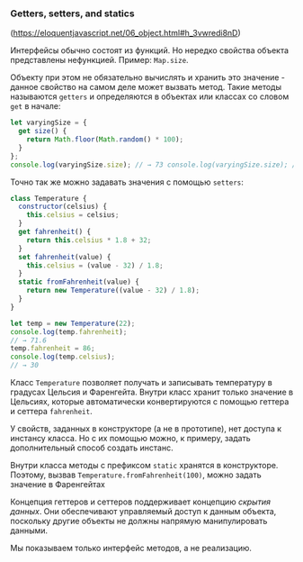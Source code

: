 ### Getters, setters, and statics

(https://eloquentjavascript.net/06_object.html#h_3vwredi8nD)

Интерфейсы обычно состоят из функций. Но нередко свойства объекта представлены нефункцией. Пример: `Map.size`.

Объекту при этом не обязательно вычислять и хранить это значение - данное свойство на самом деле может вызвать метод. Такие методы называются `getters` и определяются в объектах или классах со словом `get` в начале:

```js
let varyingSize = {
  get size() {
    return Math.floor(Math.random() * 100);
  }
};
console.log(varyingSize.size); // → 73 console.log(varyingSize.size); // → 49
```
Точно так же можно задавать значения с помощью `setters`:
```js
class Temperature {
  constructor(celsius) {
    this.celsius = celsius;
  }
  get fahrenheit() {
    return this.celsius * 1.8 + 32;
  }
  set fahrenheit(value) {
    this.celsius = (value - 32) / 1.8;
  }
  static fromFahrenheit(value) {
    return new Temperature((value - 32) / 1.8);
  }
}

let temp = new Temperature(22);
console.log(temp.fahrenheit);
// → 71.6
temp.fahrenheit = 86;
console.log(temp.celsius);
// → 30
```

Класс `Temperature` позволяет получать и записывать температуру в градусах Цельсия и Фаренгейта. Внутри класс хранит только значение в Цельсиях, которые автоматически конвертируются с помощью геттера и сеттера `fahrenheit`.

У свойств, заданных в конструкторе (а не в прототипе), нет доступа к инстансу класса. Но с их помощью можно, к примеру, задать дополнительный способ создать инстанс.

Внутри класса методы с префиксом `static` хранятся в конструкторе. Поэтому, вызвав `Temperature.fromFahrenheit(100)`, можно задать значение в Фаренгейтах

Концепция геттеров и сеттеров поддерживает концепцию *скрытия данных*. Они обеспечивают управляемый доступ к данным объекта, поскольку другие объекты не должны напрямую манипулировать данными.

Мы показываем только интерфейс методов, а не реализацию.
